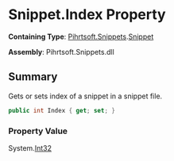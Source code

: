 # Snippet\.Index Property

**Containing Type**: [Pihrtsoft.Snippets](../../README.md)\.[Snippet](../README.md)

**Assembly**: Pihrtsoft\.Snippets\.dll

## Summary

Gets or sets index of a snippet in a snippet file\.

```csharp
public int Index { get; set; }
```

### Property Value

System\.[Int32](https://docs.microsoft.com/en-us/dotnet/api/system.int32)

